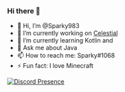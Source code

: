 ### Hi there 👋

- 👋 Hi, I’m @Sparky983
- 🔭 I’m currently working on [Celestial](https://github.com/celestial-mc)
- 🌱 I’m currently learning Kotlin and 
- 💬 Ask me about Java
- 📫 How to reach me: Sparky#1068
- ⚡ Fun fact: I love Minecraft


[![Discord Presence](https://lanyard.cnrad.dev/api/553780289869185034?hideBadges=true&hideStatus=true)](https://discord.com/users/553780289869185034)
